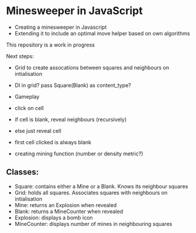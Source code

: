 Minesweeper in JavaScript
=========================
- Creating a minesweeper in Javascript
- Extending it to include an optimal move helper based on own algorithms

This repository is a work in progress

Next steps:

- Grid to create assocations between squares and neighbours on intialisation
- DI in grid? pass Square(Blank) as content_type?

- Gameplay
- click on cell
- if cell is blank, reveal neighbours (recursively)
- else just reveal cell
- first cell clicked is always blank
- creating mining function (number or density metric?)

Classes:
-------
- Square: contains either a Mine or a Blank. Knows its neighbour squares
- Grid: holds all squares. Associates squares with neighbours on intialisation
- Mine: returns an Explosion when revealed
- Blank: returns a MineCounter when revealed
- Explosion: displays a bomb icon
- MineCounter: displays number of mines in neighbouring squares





